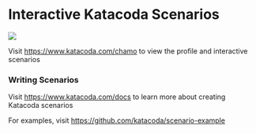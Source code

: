 # Interactive Katacoda Scenarios

[![](http://shields.katacoda.com/katacoda/chamo/count.svg)](https://www.katacoda.com/chamo "Get your profile on Katacoda.com")

Visit https://www.katacoda.com/chamo to view the profile and interactive scenarios

### Writing Scenarios
Visit https://www.katacoda.com/docs to learn more about creating Katacoda scenarios

For examples, visit https://github.com/katacoda/scenario-example
